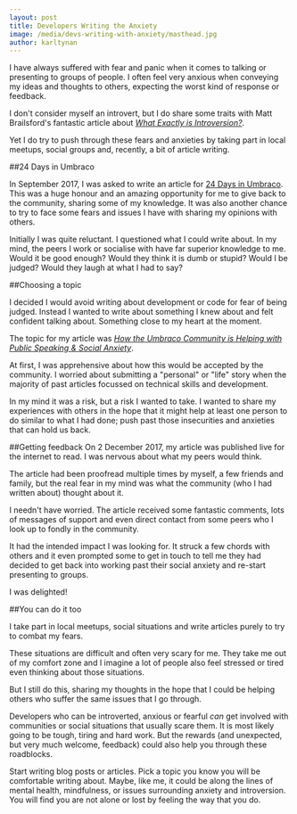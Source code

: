 ```yaml
---
layout: post
title: Developers Writing the Anxiety
image: /media/devs-writing-with-anxiety/masthead.jpg
author: karltynan
---
```


I have always suffered with fear and panic when it comes to talking or presenting to groups of people. I often feel very anxious when conveying my ideas and thoughts to others, expecting the worst kind of response or feedback.

I don't consider myself an introvert, but I do share some traits with Matt Brailsford's fantastic article about _[What Exactly is Introversion?](https://www.theintdev.com/2017/10/03/what-exactly-is-introversion/)_.

Yet I do try to push through these fears and anxieties by taking part in local meetups, social groups and, recently, a bit of article writing.

##24 Days in Umbraco

In September 2017, I was asked to write an article for [24 Days in Umbraco](https://24days.in/umbraco-cms/2017/). This was a huge honour and an amazing opportunity for me to give back to the community, sharing some of my knowledge. It was also another chance to try to face some fears and issues I have with sharing my opinions with others.

Initially I was quite reluctant. I questioned what I could write about. In my mind, the peers I work or socialise with have far superior knowledge to me. Would it be good enough? Would they think it is dumb or stupid? Would I be judged? Would they laugh at what I had to say?

##Choosing a topic

I decided I would avoid writing about development or code for fear of being judged. Instead I wanted to write about something I knew about and felt confident talking about. Something close to my heart at the moment.

The topic for my article was _[How the Umbraco Community is Helping with Public Speaking & Social Anxiety](https://24days.in/umbraco-cms/2017/social-anxiety/)_.

At first, I was apprehensive about how this would be accepted by the community. I worried about submitting a "personal" or "life" story when the majority of past articles focussed on technical skills and development.

In my mind it was a risk, but a risk I wanted to take. I wanted to share my experiences with others in the hope that it might help at least one person to do similar to what I had done; push past those insecurities and anxieties that can hold us back.

##Getting feedback
On 2 December 2017, my article was published live for the internet to read. I was nervous about what my peers would think.

The article had been proofread multiple times by myself, a few friends and family, but the real fear in my mind was what the community (who I had written about) thought about it.

I needn't have worried. The article received some fantastic comments, lots of messages of support and even direct contact from some peers who I look up to fondly in the community.

It had the intended impact I was looking for. It struck a few chords with others and it even prompted some to get in touch to tell me they had decided to get back into working past their social anxiety and re-start presenting to groups.

I was delighted!

##You can do it too

I take part in local meetups, social situations and write articles purely to try to combat my fears. 

These situations are difficult and often very scary for me. They take me out of my comfort zone and I imagine a lot of people also feel stressed or tired even thinking about those situations.

But I still do this, sharing my thoughts in the hope that I could be helping others who suffer the same issues that I go through.

Developers who can be introverted, anxious or fearful _can_ get involved with communities or social situations that usually scare them. It is most likely going to be tough, tiring and hard work. But the rewards (and unexpected, but very much welcome, feedback) could also help you through these roadblocks.

Start writing blog posts or articles. Pick a topic you know you will be comfortable writing about. Maybe, like me, it could be along the lines of mental health, mindfulness, or issues surrounding anxiety and introversion. You will find you are not alone or lost by feeling the way that you do.
